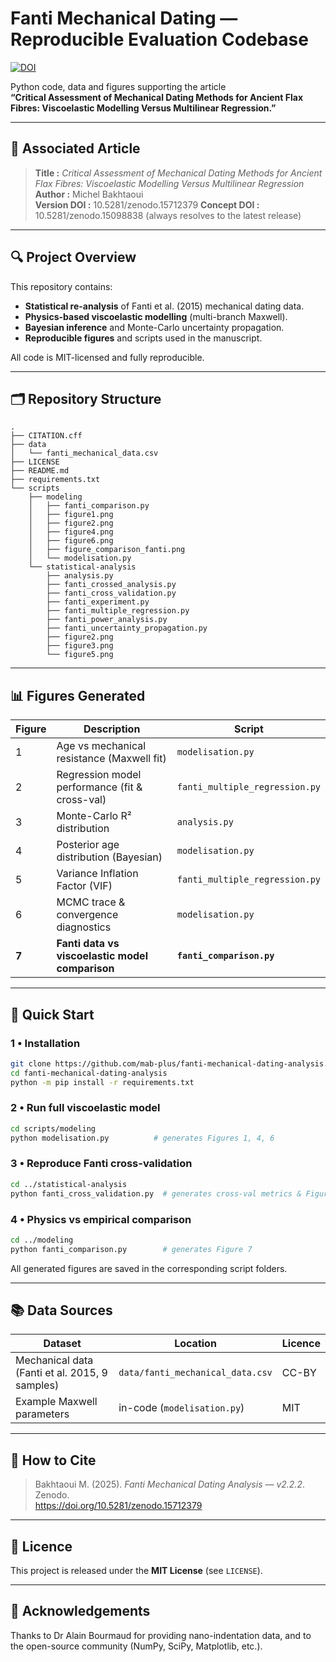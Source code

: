 
# Fanti Mechanical Dating — Reproducible Evaluation Codebase

[![DOI](https://zenodo.org/badge/DOI/10.5281/zenodo.15712379.svg)](https://doi.org/10.5281/zenodo.15712379)

Python code, data and figures supporting the article  
**“Critical Assessment of Mechanical Dating Methods for Ancient Flax Fibres: Viscoelastic Modelling Versus Multilinear Regression.”**

---

## 📝 Associated Article

> **Title :** *Critical Assessment of Mechanical Dating Methods for Ancient Flax Fibres: Viscoelastic Modelling Versus Multilinear Regression*  
> **Author :** Michel Bakhtaoui  
> **Version DOI :** 10.5281/zenodo.15712379
> **Concept DOI :** 10.5281/zenodo.15098838 (always resolves to the latest release)

---

## 🔍 Project Overview

This repository contains:

- **Statistical re-analysis** of Fanti et al. (2015) mechanical dating data.  
- **Physics-based viscoelastic modelling** (multi-branch Maxwell).  
- **Bayesian inference** and Monte-Carlo uncertainty propagation.  
- **Reproducible figures** and scripts used in the manuscript.

All code is MIT-licensed and fully reproducible.

---

## 🗂 Repository Structure
```text
.
├── CITATION.cff
├── data
│   └── fanti_mechanical_data.csv
├── LICENSE
├── README.md
├── requirements.txt
└── scripts
    ├── modeling
    │   ├── fanti_comparison.py
    │   ├── figure1.png
    │   ├── figure2.png
    │   ├── figure4.png
    │   ├── figure6.png
    │   ├── figure_comparison_fanti.png
    │   └── modelisation.py
    └── statistical-analysis
        ├── analysis.py
        ├── fanti_crossed_analysis.py
        ├── fanti_cross_validation.py
        ├── fanti_experiment.py
        ├── fanti_multiple_regression.py
        ├── fanti_power_analysis.py
        ├── fanti_uncertainty_propagation.py
        ├── figure2.png
        ├── figure3.png
        └── figure5.png
```

---

## 📊 Figures Generated

| Figure | Description                                        | Script                              |
|--------|----------------------------------------------------|-------------------------------------|
| 1      | Age vs mechanical resistance (Maxwell fit)         | `modelisation.py`                   |
| 2      | Regression model performance (fit & cross-val)     | `fanti_multiple_regression.py`      |
| 3      | Monte-Carlo R² distribution                        | `analysis.py`                       |
| 4      | Posterior age distribution (Bayesian)              | `modelisation.py`                   |
| 5      | Variance Inflation Factor (VIF)                    | `fanti_multiple_regression.py`      |
| 6      | MCMC trace & convergence diagnostics               | `modelisation.py`                   |
| **7**  | **Fanti data vs viscoelastic model comparison**    | **`fanti_comparison.py`**           |

---

## 🚀 Quick Start

### 1 • Installation
```bash
git clone https://github.com/mab-plus/fanti-mechanical-dating-analysis.git
cd fanti-mechanical-dating-analysis
python -m pip install -r requirements.txt
```

### 2 • Run full viscoelastic model
```bash
cd scripts/modeling
python modelisation.py          # generates Figures 1, 4, 6
```

### 3 • Reproduce Fanti cross-validation
```bash
cd ../statistical-analysis
python fanti_cross_validation.py  # generates cross-val metrics & Figure 2
```

### 4 • Physics vs empirical comparison
```bash
cd ../modeling
python fanti_comparison.py        # generates Figure 7
```

All generated figures are saved in the corresponding script folders.

---

## 📚 Data Sources

| Dataset | Location | Licence |
|---------|----------|---------|
| Mechanical data (Fanti et al. 2015, 9 samples) | `data/fanti_mechanical_data.csv` | CC-BY |
| Example Maxwell parameters                     | in-code (`modelisation.py`)      | MIT   |

---

## 🤝 How to Cite

> Bakhtaoui M. (2025). *Fanti Mechanical Dating Analysis — v2.2.2*. Zenodo.  
> https://doi.org/10.5281/zenodo.15712379 

---

## 📑 Licence

This project is released under the **MIT License** (see `LICENSE`).

---

## 🙏 Acknowledgements

Thanks to Dr Alain Bourmaud for providing nano-indentation data, and to the open-source community (NumPy, SciPy, Matplotlib, etc.).
